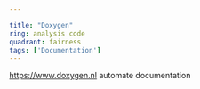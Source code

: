 ```yaml
---

title: "Doxygen"
ring: analysis code
quadrant: fairness
tags: ['Documentation']
---
```

https://www.doxygen.nl
automate documentation
